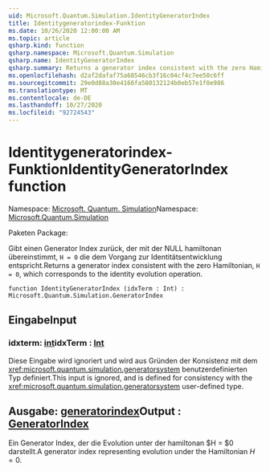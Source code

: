 ```yaml
---
uid: Microsoft.Quantum.Simulation.IdentityGeneratorIndex
title: Identitygeneratorindex-Funktion
ms.date: 10/26/2020 12:00:00 AM
ms.topic: article
qsharp.kind: function
qsharp.namespace: Microsoft.Quantum.Simulation
qsharp.name: IdentityGeneratorIndex
qsharp.summary: Returns a generator index consistent with the zero Hamiltonian, `H = 0`, which corresponds to the identity evolution operation.
ms.openlocfilehash: d2af2dafaf75a68546cb3f16c04cf4c7ee50c6ff
ms.sourcegitcommit: 29e0d88a30e4166fa580132124b0eb57e1f0e986
ms.translationtype: MT
ms.contentlocale: de-DE
ms.lasthandoff: 10/27/2020
ms.locfileid: "92724543"
---
```

# <a name="identitygeneratorindex-function"></a><span data-ttu-id="4a706-102">Identitygeneratorindex-Funktion</span><span class="sxs-lookup"><span data-stu-id="4a706-102">IdentityGeneratorIndex function</span></span>

<span data-ttu-id="4a706-103">Namespace: [Microsoft. Quantum. Simulation](xref:Microsoft.Quantum.Simulation)</span><span class="sxs-lookup"><span data-stu-id="4a706-103">Namespace: [Microsoft.Quantum.Simulation](xref:Microsoft.Quantum.Simulation)</span></span>

<span data-ttu-id="4a706-104">Paketen [](https://nuget.org/packages/)</span><span class="sxs-lookup"><span data-stu-id="4a706-104">Package: [](https://nuget.org/packages/)</span></span>


<span data-ttu-id="4a706-105">Gibt einen Generator Index zurück, der mit der NULL hamiltonan übereinstimmt, `H = 0` die dem Vorgang zur Identitätsentwicklung entspricht.</span><span class="sxs-lookup"><span data-stu-id="4a706-105">Returns a generator index consistent with the zero Hamiltonian, `H = 0`, which corresponds to the identity evolution operation.</span></span>

```qsharp
function IdentityGeneratorIndex (idxTerm : Int) : Microsoft.Quantum.Simulation.GeneratorIndex
```


## <a name="input"></a><span data-ttu-id="4a706-106">Eingabe</span><span class="sxs-lookup"><span data-stu-id="4a706-106">Input</span></span>

### <a name="idxterm--int"></a><span data-ttu-id="4a706-107">idxterm: [int](xref:microsoft.quantum.lang-ref.int)</span><span class="sxs-lookup"><span data-stu-id="4a706-107">idxTerm : [Int](xref:microsoft.quantum.lang-ref.int)</span></span>

<span data-ttu-id="4a706-108">Diese Eingabe wird ignoriert und wird aus Gründen der Konsistenz mit dem <xref:microsoft.quantum.simulation.generatorsystem> benutzerdefinierten Typ definiert.</span><span class="sxs-lookup"><span data-stu-id="4a706-108">This input is ignored, and is defined for consistency with the <xref:microsoft.quantum.simulation.generatorsystem> user-defined type.</span></span>



## <a name="output--generatorindex"></a><span data-ttu-id="4a706-109">Ausgabe: [generatorindex](xref:Microsoft.Quantum.Simulation.GeneratorIndex)</span><span class="sxs-lookup"><span data-stu-id="4a706-109">Output : [GeneratorIndex](xref:Microsoft.Quantum.Simulation.GeneratorIndex)</span></span>

<span data-ttu-id="4a706-110">Ein Generator Index, der die Evolution unter der hamiltonan $H = $0 darstellt.</span><span class="sxs-lookup"><span data-stu-id="4a706-110">A generator index representing evolution under the Hamiltonian $H = 0$.</span></span>